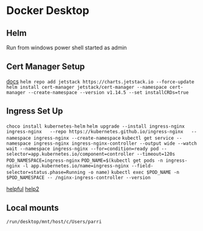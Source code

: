 # Docker Desktop

## Helm

Run from windows power shell started as admin

## Cert Manager Setup

[docs](https://cert-manager.io/docs/installation/helm/)
```helm repo add jetstack https://charts.jetstack.io --force-update```
```helm install cert-manager jetstack/cert-manager --namespace cert-manager --create-namespace --version v1.14.5 --set installCRDs=true```

## Ingress Set Up

```choco install kubernetes-helm```
```helm upgrade --install ingress-nginx ingress-nginx   --repo https://kubernetes.github.io/ingress-nginx   --namespace ingress-nginx --create-namespace```
```kubectl get service --namespace ingress-nginx ingress-nginx-controller --output wide --watch```
```wait --namespace ingress-nginx --for=condition=ready pod --selector=app.kubernetes.io/component=controller --timeout=120s```
```POD_NAMESPACE=ingress-nginx```
```POD_NAME=$(kubectl get pods -n ingress-nginx -l app.kubernetes.io/name=ingress-nginx --field-selector=status.phase=Running -o name)```
```kubectl exec $POD_NAME -n $POD_NAMESPACE -- /nginx-ingress-controller --version```

[helpful](https://phoenixnap.com/kb/install-helm)
[help2](https://matthewpalmer.net/kubernetes-app-developer/articles/kubernetes-ingress-guide-nginx-example.html)

## Local mounts

```/run/desktop/mnt/host/c/Users/parri```